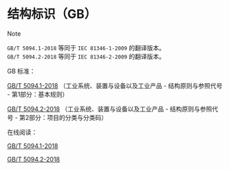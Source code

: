 # 结构标识（GB）

> [!NOTE]
> `GB/T 5094.1-2018` 等同于 `IEC 81346-1-2009` 的翻译版本。  
> `GB/T 5094.2-2018` 等同于 `IEC 81346-2-2009` 的翻译版本。

GB 标准：

[GB/T 5094.1-2018][GB/T 5094.1-2018] （工业系统、装置与设备以及工业产品 - 结构原则与参照代号 - 第1部分：基本规则）

[GB/T 5094.2-2018][GB/T 5094.2-2018] （工业系统、装置与设备以及工业产品 - 结构原则与参照代号 - 第2部分：项目的分类与分类码）

在线阅读：

[GB/T 5094.1-2018][GB/T 5094.1-2018 道客巴巴]

[GB/T 5094.2-2018][GB/T 5094.2-2018 道客巴巴]

[//]: # (GB 标准)
[GB/T 5094.1-2018]: <https://std.samr.gov.cn/gb/search/gbDetailed?id=71F772D82EB7D3A7E05397BE0A0AB82A>
[GB/T 5094.2-2018]: <https://std.samr.gov.cn/gb/search/gbDetailed?id=71F772D82EB6D3A7E05397BE0A0AB82A>

[//]: # (在线浏览)
[GB/T 5094.1-2018 道客巴巴]: <https://www.doc88.com/p-4761671893617.html>
[GB/T 5094.2-2018 道客巴巴]: <https://www.doc88.com/p-2985054513175.html>
